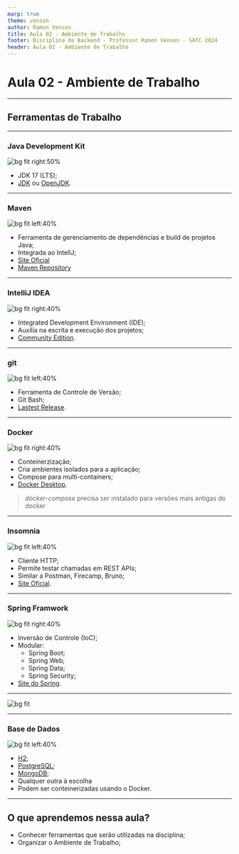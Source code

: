 ```yaml
---
marp: true
theme: venson
author: Ramon Venson
title: Aula 02 - Ambiente de Trabalho
footer: Disciplina de Backend - Professor Ramon Venson - SATC 2024
header: Aula 02 - Ambiente de Trabalho
---
```


<!-- 
_class: lead
-->

# Aula 02 - Ambiente de Trabalho

---

<!--
paginate: true 
class: normal
-->

## Ferramentas de Trabalho

---

### Java Development Kit

![bg fit right:50%](https://media.geeksforgeeks.org/wp-content/uploads/20210218150010/JDK.png)

* JDK 17 (LTS);
* [JDK](https://www.oracle.com/java/technologies/downloads/) ou [OpenJDK](https://jdk.java.net/21/).

---

### Maven

![bg fit left:40%](https://hermes.dio.me/articles/cover/41f39d87-9e62-4825-9c96-0ba5ddd5e7b1.jpg)

* Ferramenta de gerenciamento de dependências e build de projetos Java;
* Integrada ao IntellJ;
* [Site Oficial](https://maven.apache.org/)
* [Maven Repository](https://mvnrepository.com/)

---

### IntelliJ IDEA

![bg fit right:40%](https://www.jetbrains.com/idea/download/screenshots/download.png)

* Integrated Development Environment (IDE);
* Auxilia na escrita e execução dos projetos;
* [Community Edition](https://www.jetbrains.com/idea/download).

---

### git

![bg fit left:40%](https://git-scm.com/images/branching-illustration@2x.png)

* Ferramenta de Controle de Versão;
* Git Bash;
* [Lastest Release](https://git-scm.com/downloads).

---

### Docker

![bg fit right:40%](https://www.docker.com/wp-content/uploads/2023/08/docker-desktop-hero-v2.svg)

* Conteinerzização;
* Cria ambientes isolados para a aplicação;
* Compose para multi-containers;
* [Docker Desktop](https://www.docker.com/products/docker-desktop/).

> *docker-compose* precisa ser instalado para versões mais antigas do docker

---

### Insomnia

![bg fit left:40%](https://s3.amazonaws.com/s3.roaringapps.com/assets/icons/1561251841927-Insomnia.png)

* Cliente HTTP;
* Permite testar chamadas em REST APIs;
* Similar a Postman, Firecamp, Bruno;
* [Site Oficial](https://insomnia.rest/).

---

### Spring Framwork

![bg fit right:40%](https://4.bp.blogspot.com/-9kYSwCDRbms/W-qSUvwnFWI/AAAAAAAAEsE/j4EeFEPQHBc-QpxMV9l3gQAaLAuG2WhTgCLcBGAs/s1600/spring-framework.png)

* Inversão de Controle (IoC);
* Modular:
  * Spring Boot;
  * Spring Web;
  * Spring Data;
  * Spring Security;
* [Site do Spring](https://spring.io/).

---

![bg fit](https://i.pinimg.com/originals/eb/95/59/eb9559ad504e7ede8016114b579e334d.png)

---

### Base de Dados

![bg fit left:40%](https://media.istockphoto.com/id/1367766076/pt/vetorial/database-storage-icon-vector-for-your-website-design-logo-app-ui-illustration.jpg?s=612x612&w=0&k=20&c=8Qnp-PChjnKXZE8YSGdbzFlF6VX5cRChZHKTCfvc6es=)

* [H2](https://www.h2database.com/html/main.html);
* [PostgreSQL](https://www.postgresql.org/);
* [MongoDB](https://www.mongodb.com/);
* Qualquer outra à escolha
* Podem ser conteinerizadas usando o Docker.

---

## O que aprendemos nessa aula?

* Conhecer ferramentas que serão utilizadas na disciplina;
* Organizar o Ambiente de Trabalho;